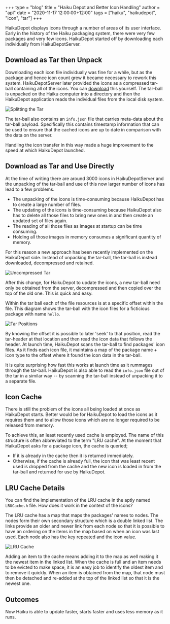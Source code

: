 +++
type = "blog"
title = "Haiku Depot and Better Icon Handling"
author = "apl"
date = "2020-11-17 12:00:00+12:00"
tags = ["haiku", "haikudepot", "icon", "tar"]
+++

HaikuDepot displays icons through a number of areas of its user interface.  Early in the history of the Haiku packaging system, there were very few packages and very few icons.  HaikuDepot started off by downloading each individually from HaikuDepotServer.

## Download as Tar then Unpack

Downloading each icon file individually was fine for a while, but as the package and hence icon count grew it became necessary to rework this system.  HaikuDepotServer later provided the icons as a compressed tar-ball containing all of the icons.  You can [download](https://depot.haiku-os.org/__pkgicon/all.tar.gz) this yourself.  The tar-ball is unpacked on the Haiku computer into a directory and then the HaikuDepot application reads the individual files from the local disk system.

![Splitting the Tar](/files/blog/apl/haikudepot_better_icons/split-asbuilt.png)

The tar-ball also contains an `info.json` file that carries meta-data about the tar-ball payload.  Specifically this contains timestamp information that can be used to ensure that the cached icons are up to date in comparison with the data on the server.

Handling the icon transfer in this way made a huge improvement to the speed at which HaikuDepot launched. 

## Download as Tar and Use Directly

At the time of writing there are around 3000 icons in HaikuDepotServer and the unpacking of the tar-ball and use of this now larger number of icons has lead to a few problems.

* The unpacking of the icons is time-consuming because HaikuDepot has to create a large number of files.
* The updating of the icons is time-consuming because HaikuDepot also has to delete all those files to bring new ones in and then create an updated set of files again.
* The reading of all those files as images at startup can be time consuming.
* Holding all those images in memory consumes a significant quantity of memory.

For this reason a new approach has been recently implemented on the HaikuDepot side.  Instead of unpacking the tar-ball, the tar-ball is instead downloaded, decompressed and retained.

![Uncompressed Tar](/files/blog/apl/haikudepot_better_icons/to-uncompressed-tar.png)

After this change, for HaikuDepot to update the icons, a new tar-ball need only be obtained from the server, decompressed and then copied over the top of the old one.  This is quick and easy.

Within the tar ball each of the file resources is at a specific offset within the file.  This diagram shows the tar-ball with the icon files for a ficticious package with name `hello`.

![Tar Positions](/files/blog/apl/haikudepot_better_icons/tar-file-map.png)

By knowing the offset it is possible to later 'seek' to that position, read the tar-header at that location and then read the icon data that follows the header.  At launch time, HaikuDepot scans the tar-ball to find packages' icon files.  As it finds each icon file, it maintains a map of the package name + icon type to the offset where it found the icon data in the tar-ball.

It is quite surprising how fast this works at launch time as it rummages through the tar-ball.  HaikuDepot is also able to read the `info.json` file out of the tar in a similar way -- by scanning the tar-ball instead of unpacking it to a separate file.

## Icon Cache

There is still the problem of the icons all being loaded at once as HaikuDepot starts.  Better would be for HaikuDepot to load the icons as it requires them and to allow those icons which are no longer required to be released from memory.

To achieve this, an least recently used cache is employed.  The name of this structure is often abbreviated to the term "LRU cache".  At the moment that HaikuDepot asks for a package icon, the cache is queried;

* If it is already in the cache then it is returned immediately.
* Otherwise, if the cache is already full, the icon that was least recent used is dropped from the cache and the new icon is loaded in from the tar-ball and returned for use by HaikuDepot.

## LRU Cache Details

You can find the implementation of the LRU cache in the aptly named `LRUCache.h` file.  How does it work in the context of the icons?

The LRU cache has a map that maps the packages' names to nodes.  The nodes form their own secondary structure which is a double linked list.  The links provide an older and newer link from each node so that it is possible to have an ordering on the items in the map based on when an icon was last used.  Each node also has the key repeated and the icon value.

 ![LRU Cache](/files/blog/apl/haikudepot_better_icons/lru-map.png)

Adding an item to the cache means adding it to the map as well making it the newest item in the linked list.  When the cache is full and an item needs to be evicted to make space, it is an easy job to identify the oldest item and to remove it quickly.  When an item is obtained from the map, that node must then be detached and re-added at the top of the linked list so that it is the newest one.

## Outcomes

Now Haiku is able to update faster, starts faster and uses less memory as it runs.
